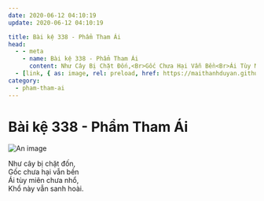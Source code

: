 ```yaml
---
date: 2020-06-12 04:10:19
update: 2020-06-12 04:10:19

title: Bài kệ 338 - Phẩm Tham Ái
head:
  - - meta
    - name: Bài kệ 338 - Phẩm Tham Ái
      content: Như Cây Bị Chặt Đốn,<Br>Gốc Chưa Hại Vẫn Bền<Br>Ái Tùy Miên Chưa Nhổ,<Br>Khổ Này Vẫn Sanh Hoài.<Br>
  - [link, { as: image, rel: preload, href: https://maithanhduyan.github.io/kinh-phap-cu/img/pham-tham-ai/pham-tham-ai-338.jpg }]
category:
  - pham-tham-ai
---
```


# Bài kệ 338 - Phẩm Tham Ái

![An image](/img/pham-tham-ai/pham-tham-ai-338.jpg)

Như cây bị chặt đốn,<br>Gốc chưa hại vẫn bền<br>Ái tùy miên chưa nhổ,<br>Khổ này vẫn sanh hoài.<br>
